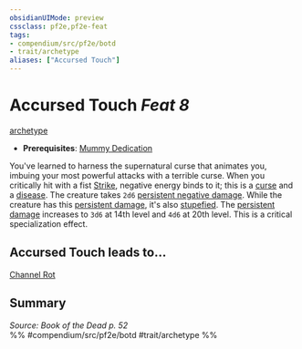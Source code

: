 ```yaml
---
obsidianUIMode: preview
cssclass: pf2e,pf2e-feat
tags:
- compendium/src/pf2e/botd
- trait/archetype
aliases: ["Accursed Touch"]
---
```

# Accursed Touch  *Feat 8*  
[archetype](rules/traits/archetype.md)  

- **Prerequisites**: [Mummy Dedication](compendium/feats/mummy-dedication-botd.md)

You've learned to harness the supernatural curse that animates you, imbuing your most powerful attacks with a terrible curse. When you critically hit with a fist [Strike](rules/actions/strike.md), negative energy binds to it; this is a [curse](rules/traits/curse.md) and a [disease](rules/traits/disease.md). The creature takes `2d6` [persistent negative damage](rules/conditions.md#Persistent%20Damage). While the creature has this [persistent damage](rules/conditions.md#Persistent%20Damage), it's also [stupefied](rules/conditions.md#Stupefied). The [persistent damage](rules/conditions.md#Persistent%20Damage) increases to `3d6` at 14th level and `4d6` at 20th level. This is a critical specialization effect.

## Accursed Touch leads to...

[Channel Rot](compendium/feats/channel-rot-botd.md)

## Summary

*Source: Book of the Dead p. 52*  
%% #compendium/src/pf2e/botd #trait/archetype %%